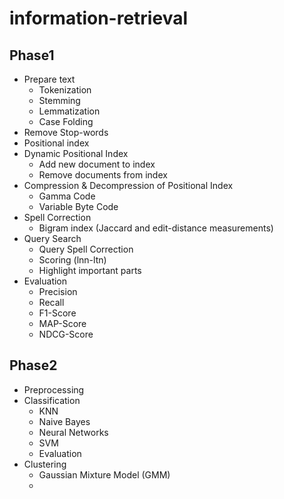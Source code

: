 # information-retrieval
## Phase1
* Prepare text
  * Tokenization 
  * Stemming
  * Lemmatization
  *  Case Folding
* Remove Stop-words
* Positional index
* Dynamic Positional Index
  * Add new document to index
  * Remove documents from index 
* Compression & Decompression of Positional Index 
  * Gamma Code
  * Variable Byte Code 
* Spell Correction
  * Bigram index (Jaccard and edit-distance measurements) 
* Query Search
  * Query Spell Correction
  * Scoring (lnn-ltn)
  * Highlight important parts 
* Evaluation
  * Precision
  * Recall
  * F1-Score
  * MAP-Score
  * NDCG-Score
  
## Phase2
* Preprocessing
* Classification
  * KNN
  * Naive Bayes
  * Neural Networks
  * SVM
  * Evaluation
* Clustering
  * Gaussian Mixture Model (GMM)
  * 
